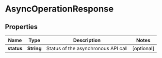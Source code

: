 
# AsyncOperationResponse

## Properties
Name | Type | Description | Notes
------------ | ------------- | ------------- | -------------
**status** | **String** | Status of the asynchronous API call |  [optional]



